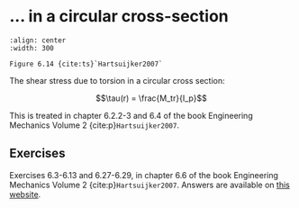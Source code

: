 ```{index} Torsion circular cross-section
```

# ... in a circular cross-section

```{figure} ./circular_data/image.png
:align: center
:width: 300

Figure 6.14 {cite:ts}`Hartsuijker2007`
```

The shear stress due to torsion in a circular cross section:



$$\tau(r) = \frac{M_tr}{I_p}$$

This is treated in chapter 6.2.2-3 and 6.4 of the book Engineering Mechanics Volume 2 {cite:p}`Hartsuijker2007`.

## Exercises
Exercises 6.3-6.13 and 6.27-6.29, in chapter 6.6 of the book Engineering Mechanics Volume 2 {cite:p}`Hartsuijker2007`. Answers are available on [this website](https://icozct.tudelft.nl/TUD_CT/bookanswers/vol2/Chapter6/).
